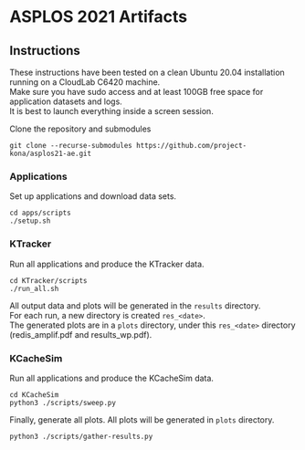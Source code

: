 # ASPLOS 2021 Artifacts

## Instructions  
These instructions have been tested on a clean Ubuntu 20.04 installation running on a CloudLab C6420 machine.  
Make sure you have sudo access and at least 100GB free space for application datasets and logs.  
It is best to launch everything inside a screen session.

Clone the repository and submodules
```
git clone --recurse-submodules https://github.com/project-kona/asplos21-ae.git  
```

### Applications  

Set up applications and download data sets.
```
cd apps/scripts
./setup.sh
```

### KTracker 

Run all applications and produce the KTracker data. 
```
cd KTracker/scripts  
./run_all.sh  
```

All output data and plots will be generated in the `results` directory.  
For each run, a new directory is created `res_<date>`.   
The generated plots are in a `plots` directory, under this `res_<date>` directory (redis\_amplif.pdf and results\_wp.pdf).  

### KCacheSim 


Run all applications and produce the KCacheSim data.

```
cd KCacheSim  
python3 ./scripts/sweep.py
```

Finally, generate all plots. All plots will be generated in `plots` directory.

```
python3 ./scripts/gather-results.py
```
